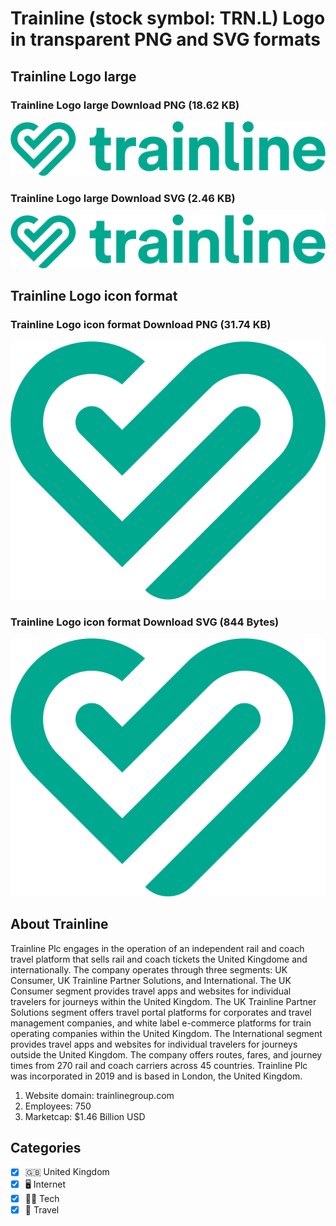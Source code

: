 # Trainline (stock symbol: TRN.L) Logo in transparent PNG and SVG formats

## Trainline Logo large

### Trainline Logo large Download PNG (18.62 KB)

![Trainline Logo large Download PNG (18.62 KB)](/img/orig/TRN.L_BIG-9e7561e8.png)

### Trainline Logo large Download SVG (2.46 KB)

![Trainline Logo large Download SVG (2.46 KB)](/img/orig/TRN.L_BIG-dd4938f2.svg)

## Trainline Logo icon format

### Trainline Logo icon format Download PNG (31.74 KB)

![Trainline Logo icon format Download PNG (31.74 KB)](/img/orig/TRN.L-fa255254.png)

### Trainline Logo icon format Download SVG (844 Bytes)

![Trainline Logo icon format Download SVG (844 Bytes)](/img/orig/TRN.L-adaec807.svg)

## About Trainline

Trainline Plc engages in the operation of an independent rail and coach travel platform that sells rail and coach tickets the United Kingdome and internationally. The company operates through three segments: UK Consumer, UK Trainline Partner Solutions, and International. The UK Consumer segment provides travel apps and websites for individual travelers for journeys within the United Kingdom. The UK Trainline Partner Solutions segment offers travel portal platforms for corporates and travel management companies, and white label e-commerce platforms for train operating companies within the United Kingdom. The International segment provides travel apps and websites for individual travelers for journeys outside the United Kingdom. The company offers routes, fares, and journey times from 270 rail and coach carriers across 45 countries. Trainline Plc was incorporated in 2019 and is based in London, the United Kingdom.

1. Website domain: trainlinegroup.com
2. Employees: 750
3. Marketcap: $1.46 Billion USD


## Categories
- [x] 🇬🇧 United Kingdom
- [x] 🖥️ Internet
- [x] 👩‍💻 Tech
- [x] 🌴 Travel
